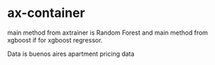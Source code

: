 # ax-container

main method from axtrainer is Random Forest and main method from xgboost if for xgboost regressor.

Data is buenos aires apartment pricing data